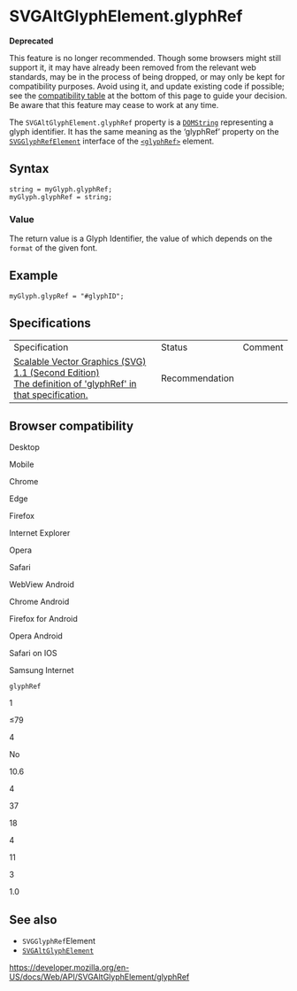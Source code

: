 SVGAltGlyphElement.glyphRef
===========================

**Deprecated**

This feature is no longer recommended. Though some browsers might still support it, it may have already been removed from the relevant web standards, may be in the process of being dropped, or may only be kept for compatibility purposes. Avoid using it, and update existing code if possible; see the [compatibility table](#browser_compatibility) at the bottom of this page to guide your decision. Be aware that this feature may cease to work at any time.

The `SVGAltGlyphElement.glyphRef` property is a [`DOMString`](../domstring) representing a glyph identifier. It has the same meaning as the ‘glyphRef’ property on the [`SVGGlyphRefElement`](../svgglyphrefelement) interface of the [`<glyphRef>`](https://developer.mozilla.org/en-US/docs/Web/SVG/Element/glyphRef) element.

Syntax
------

    string = myGlyph.glyphRef;
    myGlyph.glyphRef = string;

### Value

The return value is a Glyph Identifier, the value of which depends on the <span class="page-not-created">`format`</span> of the given font.

Example
-------

    myGlyph.glypRef = "#glyphID";

Specifications
--------------

<table><tbody><tr class="odd"><td>Specification</td><td>Status</td><td>Comment</td></tr><tr class="even"><td><a href="https://www.w3.org/TR/SVG11/text.html#InterfaceSVGGlyphRefElement">Scalable Vector Graphics (SVG) 1.1 (Second Edition)<br />
<span class="small">The definition of 'glyphRef' in that specification.</span></a></td><td><span class="spec-rec">Recommendation</span></td><td></td></tr></tbody></table>

Browser compatibility
---------------------

Desktop

Mobile

Chrome

Edge

Firefox

Internet Explorer

Opera

Safari

WebView Android

Chrome Android

Firefox for Android

Opera Android

Safari on IOS

Samsung Internet

`glyphRef`

1

≤79

4

No

10.6

4

37

18

4

11

3

1.0

See also
--------

-   <span class="page-not-created">`SVGGlyphRef`Element</span>
-   [`SVGAltGlyphElement`](../svgaltglyphelement)

<a href="https://developer.mozilla.org/en-US/docs/Web/API/SVGAltGlyphElement/glyphRef" class="_attribution-link">https://developer.mozilla.org/en-US/docs/Web/API/SVGAltGlyphElement/glyphRef</a>
